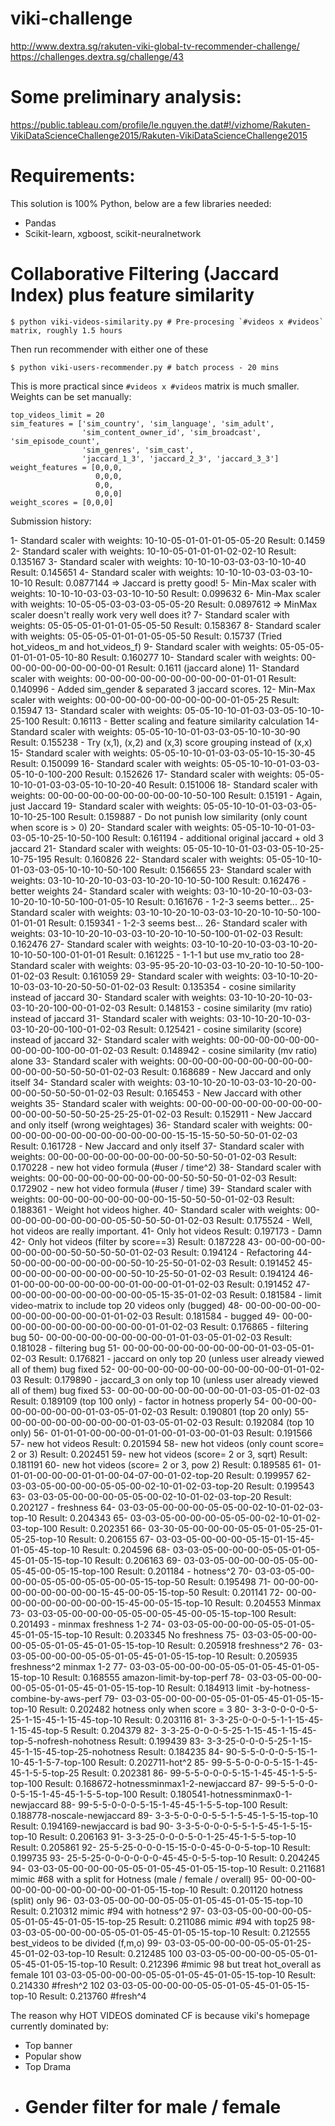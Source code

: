 viki-challenge
==============

http://www.dextra.sg/rakuten-viki-global-tv-recommender-challenge/
https://challenges.dextra.sg/challenge/43

# Some preliminary analysis:
https://public.tableau.com/profile/le.nguyen.the.dat#!/vizhome/Rakuten-VikiDataScienceChallenge2015/Rakuten-VikiDataScienceChallenge2015

# Requirements:
This solution is 100% Python, below are a few libraries needed:

- Pandas
- Scikit-learn, xgboost, scikit-neuralnetwork

# Collaborative Filtering (Jaccard Index) plus feature similarity

    $ python viki-videos-similarity.py # Pre-procesing `#videos x #videos` matrix, roughly 1.5 hours

Then run recommender with either one of these

    $ python viki-users-recommender.py # batch process - 20 mins

This is more practical since `#videos x #videos` matrix is much smaller.
Weights can be set manually:

    top_videos_limit = 20
    sim_features = ['sim_country', 'sim_language', 'sim_adult',
                    'sim_content_owner_id', 'sim_broadcast', 'sim_episode_count',
                    'sim_genres', 'sim_cast',
                    'jaccard_1_3', 'jaccard_2_3', 'jaccard_3_3']
    weight_features = [0,0,0,
                       0,0,0,
                       0,0,
                       0,0,0]
    weight_scores = [0,0,0]

Submission history:

1- Standard scaler with weights: 10-10-05-01-01-01-05-05-20           Result: 0.1459
2- Standard scaler with weights: 10-10-05-01-01-01-02-02-10           Result: 0.135167
3- Standard scaler with weights: 10-10-10-03-03-03-10-10-40           Result: 0.145651
4- Standard scaler with weights: 10-10-10-03-03-03-10-10-10           Result: 0.0877144 => Jaccard is pretty good!
5- Min-Max  scaler with weights: 10-10-10-03-03-03-10-10-50           Result: 0.099632
6- Min-Max  scaler with weights: 10-05-05-03-03-03-05-05-20           Result: 0.0897612 => MinMax scaler doesn't really work very well does it?
7- Standard scaler with weights: 05-05-05-01-01-01-05-05-50           Result: 0.158367
8- Standard scaler with weights: 05-05-05-01-01-01-05-05-50           Result: 0.15737 (Tried hot_videos_m and hot_videos_f)
9- Standard scaler with weights: 05-05-05-01-01-01-05-10-80           Result: 0.160277
10- Standard scaler with weights: 00-00-00-00-00-00-00-00-01           Result: 0.1611 (jaccard alone)
11- Standard scaler with weights: 00-00-00-00-00-00-00-00-00-01-01-01  Result: 0.140996 - Added sim_gender & separated 3 jaccard scores.
12- Min-Max  scaler with weights: 00-00-00-00-00-00-00-00-00-01-05-25  Result: 0.15947
13- Standard scaler with weights: 05-05-10-10-01-03-03-05-10-10-25-100 Result: 0.16113 - Better scaling and feature similarity calculation
14- Standard scaler with weights: 05-05-10-10-01-03-03-05-10-10-30-90  Result: 0.155238 - Try (x,1), (x,2) and (x,3) score grouping instead of (x,x)
15- Standard scaler with weights: 05-05-10-10-01-03-03-05-10-15-30-45  Result: 0.150099
16- Standard scaler with weights: 05-05-10-10-01-03-03-05-10-0-100-200 Result: 0.152626
17- Standard scaler with weights: 05-05-10-10-01-03-03-05-10-10-20-40  Result: 0.151006
18- Standard scaler with weights: 00-00-00-00-00-00-00-00-00-10-50-100 Result: 0.15191 - Again, just Jaccard
19- Standard scaler with weights: 05-05-10-10-01-03-03-05-10-10-25-100 Result: 0.159887 - Do not punish low similarity (only count when score is > 0)
20- Standard scaler with weights: 05-05-10-10-01-03-03-05-10-25-10-50-100 Result: 0.161194 - additional original jaccard + old 3 jaccard
21- Standard scaler with weights: 05-05-10-10-01-03-03-05-10-25-10-75-195 Result: 0.160826
22- Standard scaler with weights: 05-05-10-10-01-03-03-05-10-10-10-50-100 Result: 0.156655
23- Standard scaler with weights: 03-10-10-20-10-03-03-10-20-10-10-50-100 Result: 0.162476 - better weights
24- Standard scaler with weights: 03-10-10-20-10-03-03-10-20-10-10-50-100-01-05-10 Result: 0.161676 - 1-2-3 seems better...
25- Standard scaler with weights: 03-10-10-20-10-03-03-10-20-10-10-50-100-01-01-01 Result: 0.159341 - 1-2-3 seems best...
26- Standard scaler with weights: 03-10-10-20-10-03-03-10-20-10-10-50-100-01-02-03 Result: 0.162476
27- Standard scaler with weights: 03-10-10-20-10-03-03-10-20-10-10-50-100-01-01-01 Result: 0.161225 - 1-1-1 but use mv_ratio too
28- Standard scaler with weights: 03-95-95-20-10-03-03-10-20-10-10-50-100-01-02-03 Result: 0.161059
29- Standard scaler with weights: 03-10-10-20-10-03-03-10-20-50-50-01-02-03        Result: 0.135354 - cosine similarity instead of jaccard
30- Standard scaler with weights: 03-10-10-20-10-03-03-10-20-100-00-01-02-03       Result: 0.148153 - cosine similarity (mv ratio) instead of jaccard
31- Standard scaler with weights: 03-10-10-20-10-03-03-10-20-00-100-01-02-03       Result: 0.125421 - cosine similarity (score) instead of jaccard
32- Standard scaler with weights: 00-00-00-00-00-00-00-00-00-100-00-01-02-03       Result: 0.148942 - cosine similarity (mv ratio) alone
33- Standard scaler with weights: 00-00-00-00-00-00-00-00-00-00-00-00-50-50-50-01-02-03 Result: 0.168689 - New Jaccard and only itself
34- Standard scaler with weights: 03-10-10-20-10-03-03-10-20-00-00-00-50-50-50-01-02-03 Result: 0.165453 - New Jaccard with other weights
35- Standard scaler with weights: 00-00-00-00-00-00-00-00-00-00-00-00-50-50-50-25-25-25-01-02-03  Result: 0.152911 - New Jaccard and only itself (wrong weightages)
36- Standard scaler with weights: 00-00-00-00-00-00-00-00-00-00-00-00-15-15-15-50-50-50-01-02-03  Result: 0.161728 - New Jaccard and only itself
37- Standard scaler with weights: 00-00-00-00-00-00-00-00-00-50-50-50-01-02-03 Result: 0.170228 - new hot video formula (#user / time^2)
38- Standard scaler with weights: 00-00-00-00-00-00-00-00-00-50-50-50-01-02-03 Result: 0.172902 - new hot video formula (#user / time)
39- Standard scaler with weights: 00-00-00-00-00-00-00-00-15-50-50-50-01-02-03 Result: 0.188361 - Weight hot videos higher.
40- Standard scaler with weights: 00-00-00-00-00-00-00-00-05-50-50-50-01-02-03 Result: 0.175524 - Well, hot videos are really important.
41- Only hot videos                                                            Result: 0.197173 - Damn
42- Only hot videos (filter by score==3)                                       Result: 0.187228
43- 00-00-00-00-00-00-00-00-50-50-50-50-01-02-03 Result: 0.194124 - Refactoring
44- 50-00-00-00-00-00-00-00-50-10-25-50-01-02-03 Result: 0.191452
45- 00-00-00-00-00-00-00-00-50-10-25-50-01-02-03 Result: 0.194124
46- 01-00-00-00-00-00-00-00-01-00-00-01-01-02-03 Result: 0.191452
47- 00-00-00-00-00-00-00-00-00-05-15-35-01-02-03 Result: 0.181584 - limit video-matrix to include top 20 videos only (bugged)
48- 00-00-00-00-00-00-00-00-00-00-00-01-01-02-03 Result: 0.181584 - bugged
49- 00-00-00-00-00-00-00-00-00-00-00-01-01-02-03 Result: 0.176865 - filtering bug
50- 00-00-00-00-00-00-00-00-01-01-03-05-01-02-03 Result: 0.181028 - filtering bug
51- 00-00-00-00-00-00-00-00-00-01-03-05-01-02-03 Result: 0.176821 - jaccard on only top 20 (unless user already viewed all of them) bug fixed
52- 00-00-00-00-00-00-00-00-00-00-00-01-01-02-03 Result: 0.179890 - jaccard_3 on only top 10 (unless user already viewed all of them) bug fixed
53- 00-00-00-00-00-00-00-00-01-03-05-01-02-03 Result: 0.189109 (top 100 only) - factor in hotness properly
54- 00-00-00-00-00-00-00-00-01-03-05-01-02-03 Result: 0.190801 (top 20 only)
55- 00-00-00-00-00-00-00-00-01-03-05-01-02-03 Result: 0.192084 (top 10 only)
56- 01-01-01-00-00-00-01-01-00-01-03-00-01-03 Result: 0.191566
57- new hot videos                            Result: 0.201594
58- new hot videos (only count score= 2 or 3) Result: 0.202451
59- new hot videos (score= 2 or 3, sqrt)      Result: 0.181191
60- new hot videos (score= 2 or 3, pow 2)     Result: 0.189585
61- 01-01-01-00-00-00-01-01-00-04-07-00-01-02-top-20  Result: 0.199957
62- 03-03-05-00-00-00-05-05-00-02-10-01-02-03-top-20  Result: 0.199543
63- 03-03-05-00-00-00-05-05-00-02-10-01-02-03-top-20  Result: 0.202127 - freshness
64- 03-03-05-00-00-00-05-05-00-02-10-01-02-03-top-10  Result: 0.204343
65- 03-03-05-00-00-00-05-05-00-02-10-01-02-03-top-100 Result: 0.202351
66- 03-30-05-00-00-00-05-05-01-05-25-01-05-25-top-10  Result: 0.206155
67- 03-03-05-00-00-00-05-15-01-15-45-01-05-45-top-10  Result: 0.204596
68- 03-03-05-00-00-00-05-05-01-05-45-01-05-15-top-10  Result: 0.206163
69- 03-03-05-00-00-00-05-05-00-05-45-00-05-15-top-100 Result: 0.201184 - hotness^2
70- 03-03-05-00-00-00-05-05-00-05-05-00-05-15-top-50  Result: 0.195498
71- 00-00-00-00-00-00-00-00-00-15-45-00-05-15-top-50  Result: 0.201141
72- 00-00-00-00-00-00-00-00-00-15-45-00-05-15-top-10  Result: 0.204553 Minmax
73- 03-03-05-00-00-00-05-05-00-05-45-00-05-15-top-100 Result: 0.201493 - minmax freshness 1-2
74- 03-03-05-00-00-00-05-05-01-05-45-01-05-15-top-10  Result: 0.203345 No freshness
75- 03-03-05-00-00-00-05-05-01-05-45-01-05-15-top-10  Result: 0.205918 freshness^2
76- 03-03-05-00-00-00-05-05-01-05-45-01-05-15-top-10  Result: 0.205935 freshness^2 minmax 1-2
77- 03-03-05-00-00-00-05-05-01-05-45-01-05-15-top-10  Result: 0.168555 amazon-limit-by-top-perf
78- 03-03-05-00-00-00-05-05-01-05-45-01-05-15-top-10  Result: 0.184913 limit -by-hotness-combine-by-aws-perf
79- 03-03-05-00-00-00-05-05-01-05-45-01-05-15-top-10  Result: 0.202482 hotness only when score = 3
80- 3-3-0-0-0-0-5-25-1-15-45-1-15-45-top-10 Result: 0.203116
81- 3-3-25-0-0-0-5-1-1-15-45-1-15-45-top-5 Result: 0.204379
82- 3-3-25-0-0-0-5-25-1-15-45-1-15-45-top-5-nofresh-nohotness Result: 0.199439
83- 3-3-25-0-0-0-5-25-1-15-45-1-15-45-top-25-nohotness Result: 0.184235
84- 90-5-5-0-0-0-5-15-1-10-45-1-5-7-top-100 Result: 0.202711-hot^2
85- 99-5-5-0-0-0-5-15-1-45-45-1-5-5-top-25 Result: 0.202381
86- 99-5-5-0-0-0-5-15-1-45-45-1-5-5-top-100 Result: 0.168672-hotnessminmax1-2-newjaccard
87- 99-5-5-0-0-0-5-15-1-45-45-1-5-5-top-100 Result: 0.180541-hotnessminmax0-1-newjaccard
88- 99-5-5-0-0-0-5-15-1-45-45-1-5-5-top-100 Result: 0.188778-noscale-newjaccard
89- 3-3-5-0-0-0-5-5-1-5-45-1-5-15-top-10 Result: 0.194169-newjaccard is bad
90- 3-3-5-0-0-0-5-5-1-5-45-1-5-15-top-10 Result: 0.206163
91- 3-3-25-0-0-0-5-0-1-25-45-1-5-5-top-10 Result: 0.205861
92- 25-5-25-0-0-0-15-15-0-0-45-0-0-5-top-10 Result: 0.199735
93- 25-5-25-0-0-0-0-0-0-45-45-0-5-5-top-10 Result: 0.204245
94- 03-03-05-00-00-00-05-05-01-05-45-01-05-15-top-10  Result: 0.211681 mimic #68 with a split for Hotness (male / female / overall)
95- 00-00-00-00-00-00-00-00-00-00-00-01-05-15-top-10  Result: 0.201120 hotness (split) only
96- 03-03-05-00-00-00-05-05-01-05-45-01-05-15-top-10  Result: 0.210312 mimic #94 with hotness^2
97- 03-03-05-00-00-00-05-05-01-05-45-01-05-15-top-25  Result: 0.211086 mimic #94 with top25
98- 03-03-05-00-00-00-05-05-01-05-45-01-05-15-top-10  Result: 0.212555 best_videos to be divided (f,m,o)
99- 03-03-05-00-00-00-05-05-01-25-45-01-02-03-top-10  Result: 0.212485
100 03-03-05-00-00-00-05-05-01-05-45-01-05-15-top-10  Result: 0.212396 #mimic 98 but treat hot_overall as female
101 03-03-05-00-00-00-05-05-01-05-45-01-05-15-top-10  Result: 0.214330 #fresh^2
102 03-03-05-00-00-00-05-05-01-05-45-01-05-15-top-10  Result: 0.213760 #fresh^4

The reason why HOT VIDEOS dominated CF is because viki's homepage currently dominated by:
- Top banner
- Popular show
- Top Drama
- # Gender filter for male / female